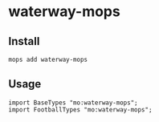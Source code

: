 # waterway-mops

## Install
```
mops add waterway-mops
```

## Usage
```motoko
import BaseTypes "mo:waterway-mops";
import FootballTypes "mo:waterway-mops";
